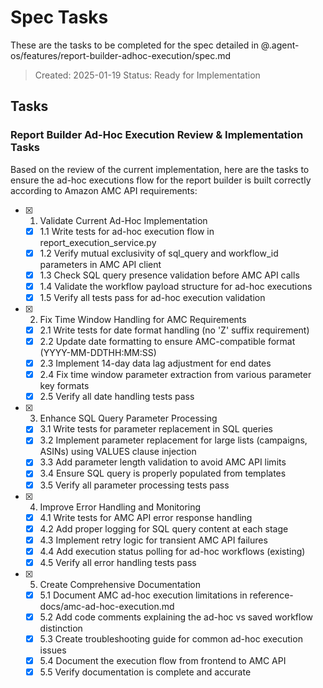 # Spec Tasks

These are the tasks to be completed for the spec detailed in @.agent-os/features/report-builder-adhoc-execution/spec.md

> Created: 2025-01-19
> Status: Ready for Implementation

## Tasks

### Report Builder Ad-Hoc Execution Review & Implementation Tasks

Based on the review of the current implementation, here are the tasks to ensure the ad-hoc executions flow for the report builder is built correctly according to Amazon AMC API requirements:

- [x] 1. Validate Current Ad-Hoc Implementation
  - [x] 1.1 Write tests for ad-hoc execution flow in report_execution_service.py
  - [x] 1.2 Verify mutual exclusivity of sql_query and workflow_id parameters in AMC API client
  - [x] 1.3 Check SQL query presence validation before AMC API calls
  - [x] 1.4 Validate the workflow payload structure for ad-hoc executions
  - [x] 1.5 Verify all tests pass for ad-hoc execution validation

- [x] 2. Fix Time Window Handling for AMC Requirements
  - [x] 2.1 Write tests for date format handling (no 'Z' suffix requirement)
  - [x] 2.2 Update date formatting to ensure AMC-compatible format (YYYY-MM-DDTHH:MM:SS)
  - [x] 2.3 Implement 14-day data lag adjustment for end dates
  - [x] 2.4 Fix time window parameter extraction from various parameter key formats
  - [x] 2.5 Verify all date handling tests pass

- [x] 3. Enhance SQL Query Parameter Processing
  - [x] 3.1 Write tests for parameter replacement in SQL queries
  - [x] 3.2 Implement parameter replacement for large lists (campaigns, ASINs) using VALUES clause injection
  - [x] 3.3 Add parameter length validation to avoid AMC API limits
  - [x] 3.4 Ensure SQL query is properly populated from templates
  - [x] 3.5 Verify all parameter processing tests pass

- [x] 4. Improve Error Handling and Monitoring
  - [x] 4.1 Write tests for AMC API error response handling
  - [x] 4.2 Add proper logging for SQL query content at each stage
  - [x] 4.3 Implement retry logic for transient AMC API failures
  - [x] 4.4 Add execution status polling for ad-hoc workflows (existing)
  - [x] 4.5 Verify all error handling tests pass

- [x] 5. Create Comprehensive Documentation
  - [x] 5.1 Document AMC ad-hoc execution limitations in reference-docs/amc-ad-hoc-execution.md
  - [x] 5.2 Add code comments explaining the ad-hoc vs saved workflow distinction
  - [x] 5.3 Create troubleshooting guide for common ad-hoc execution issues
  - [x] 5.4 Document the execution flow from frontend to AMC API
  - [x] 5.5 Verify documentation is complete and accurate